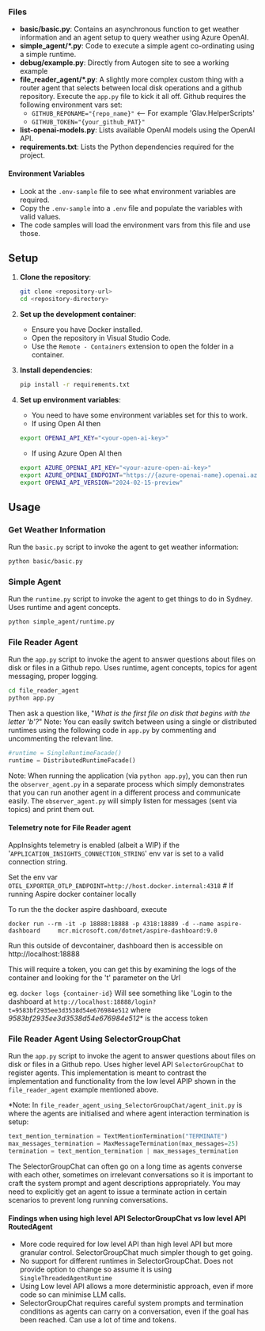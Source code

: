 
### Files

- **basic/basic.py**: Contains an asynchronous function to get weather information and an agent setup to query weather using Azure OpenAI.
- **simple_agent/*.py**: Code to execute a simple agent co-ordinating using a simple runtime.
- **debug/example.py**: Directly from Autogen site to see a working example
- **file_reader_agent/*.py**: A slightly more complex custom thing with a router agent that selects between local disk operations and a github repository. Execute the `app.py` file to kick it all off. Github requires the following environment vars set:
  - `GITHUB_REPONAME="{repo_name}"`  <-- For example 'Glav.HelperScripts'
  - `GITHUB_TOKEN="{your_github_PAT}"`
- **list-openai-models.py**: Lists available OpenAI models using the OpenAI API.
- **requirements.txt**: Lists the Python dependencies required for the project.

#### Environment Variables
- Look at the `.env-sample` file to see what environment variables are required.
- Copy the `.env-sample` into a `.env` file and populate the variables with valid values.
- The code samples will load the environment vars from this file and use those.

## Setup

1. **Clone the repository**:
    ```sh
    git clone <repository-url>
    cd <repository-directory>
    ```

2. **Set up the development container**:
    - Ensure you have Docker installed.
    - Open the repository in Visual Studio Code.
    - Use the `Remote - Containers` extension to open the folder in a container.

3. **Install dependencies**:
    ```sh
    pip install -r requirements.txt
    ```

4. **Set up environment variables**:
    - You need to have some environment variables set for this to work.
    - If using Open AI then
    ```sh
    export OPENAI_API_KEY="<your-open-ai-key>"
    ```
    - If using Azure Open AI then
    ```sh
    export AZURE_OPENAI_API_KEY="<your-azure-open-ai-key>"
    export AZURE_OPENAI_ENDPOINT="https://{azure-openai-name}.openai.azure.com"
    export OPENAI_API_VERSION="2024-02-15-preview"
    ```

## Usage

### Get Weather Information

Run the `basic.py` script to invoke the agent to get weather information:

```sh
python basic/basic.py
```

### Simple Agent
Run the `runtime.py` script to invoke the agent to get things to do in Sydney.
Uses runtime and agent concepts.

```sh
python simple_agent/runtime.py
```

### File Reader Agent
Run the `app.py` script to invoke the agent to answer questions about files on disk or files in a Github repo.
Uses runtime, agent concepts, topics for agent messaging, proper logging.

```sh
cd file_reader_agent
python app.py
```
Then ask a question like, "*What is the first file on disk that begins with the letter 'b'?*"
Note: You can easily switch between using a single or distributed runtimes using the following code in `app.py` by commenting and uncommenting the relevant line.
```python
#runtime = SingleRuntimeFacade()
runtime = DistributedRuntimeFacade()
```
Note: When running the application (via `python app.py`), you can then run the `observer_agent.py` in a separate process which simply demonstrates that you can run another agent in a different process and communicate easily.
The `observer_agent.py` will simply listen for messages (sent via topics) and print them out.

#### Telemetry note for File Reader agent
AppInsights telemetry is enabled (albeit a WIP) if the '```APPLICATION_INSIGHTS_CONNECTION_STRING```' env var is set to a valid connection string.

Set the env var  ```OTEL_EXPORTER_OTLP_ENDPOINT=http://host.docker.internal:4318```  # If running Aspire docker container locally

To run the the docker aspire dashboard, execute
```
docker run --rm -it -p 18888:18888 -p 4318:18889 -d --name aspire-dashboard     mcr.microsoft.com/dotnet/aspire-dashboard:9.0
```
Run this outside of devcontainer, dashboard then is accessible on http://localhost:18888

This will require a token, you can get this by examining the logs of the container and looking for the 't' parameter on the Url

eg. ```docker logs {container-id}```
Will see something like 'Login to the dashboard at ```http://localhost:18888/login?t=9583bf2935ee3d3538d54e676984e512``` where *9583bf2935ee3d3538d54e676984e512** is the access token


### File Reader Agent Using SelectorGroupChat
Run the `app.py` script to invoke the agent to answer questions about files on disk or files in a Github repo.
Uses higher level API `SelectorGroupChat` to register agents. This implementation is meant to contrast the implementation and functionality from the low level APIP shown in the `file_reader_agent` example mentioned above.

*Note: In `file_reader_agent_using_SelectorGroupChat/agent_init.py` is where the agents are initialised and where agent interaction termination is setup:
```python
text_mention_termination = TextMentionTermination("TERMINATE")
max_messages_termination = MaxMessageTermination(max_messages=25)
termination = text_mention_termination | max_messages_termination
```
The SelectorGroupChat can often go on a long time as agents converse with each other, sometimes on irrelevant conversations so it is important to craft the system prompt and agent descriptions appropriately. You may need to explicitly get an agent to issue a terminate action in certain scenarios to prevent long running conversations.

#### Findings when using high level API SelectorGroupChat vs low level API RoutedAgent
- More code required for low level API than high level API but more granular control. SelectorGroupChat much simpler though to get going.
- No support for different runtimes in SelectorGroupChat. Does not provide option to change so assume it is using `SingleThreadedAgentRuntime`
- Using Low level API allows a more deterministic approach, even if more code so can minimise LLM calls.
- SelectorGroupChat requires careful system prompts and termination conditions as agents can carry on a conversation, even if the goal has been reached. Can use a lot of time and tokens.





